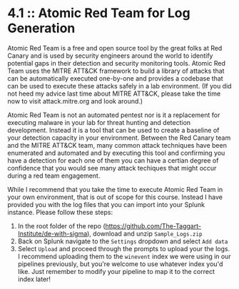 # 4.1 :: Atomic Red Team for Log Generation

Atomic Red Team is a free and open source tool by the great folks at Red Canary and is used by security engineers around the world to identify potential gaps in their detection and security monitoring tools. Atomic Red Team uses the MITRE ATT&CK framework to build a library of attacks that can be automatically executed one-by-one and provides a codebase that can be used to execute these attacks safely in a lab environment. (If you did not heed my advice last time about MITRE ATT&CK, please take the time now to visit attack.mitre.org and look around.)

Atomic Red Team is not an automated pentest nor is it a replacement for executing malware in your lab for threat hunting and detection development. Instead it is a tool that can be used to create a baseline of your detection capacity in your environment. Between the Red Canary team and the MITRE ATT&CK team, many common attack techniques have been enumerated and automated and by executing this tool and confirming you have a detection for each one of them you can have a certian degree of confidence that you would see many attack techiques that might occur during a red team engagement.

While I recommend that you take the time to execute Atomic Red Team in your own environment, that is out of scope for this course. Instead I have provided you with the log files that you can import into your Splunk instance. Please follow these steps:

1. In the root folder of the repo (https://github.com/The-Taggart-Institute/de-with-sigma), download and unzip `Sample_Logs.zip`
2. Back on Splunk navigate to the `Settings` dropdown and select `Add data`
3. Select `Upload` and proceed through the prompts to upload your the logs. I recommend uploading them to the `winevent` index we were using in our pipelines previously, but you're welcome to use whatever index you'd like. Just remember to modify your pipeline to map it to the correct index later!